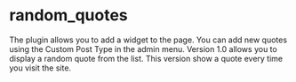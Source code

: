 # random_quotes
The plugin allows you to add a widget to the page. You can add new quotes using the Custom Post Type in the admin menu.
Version 1.0 allows you to display a random quote from the list. This version show a quote every time you visit the site.
